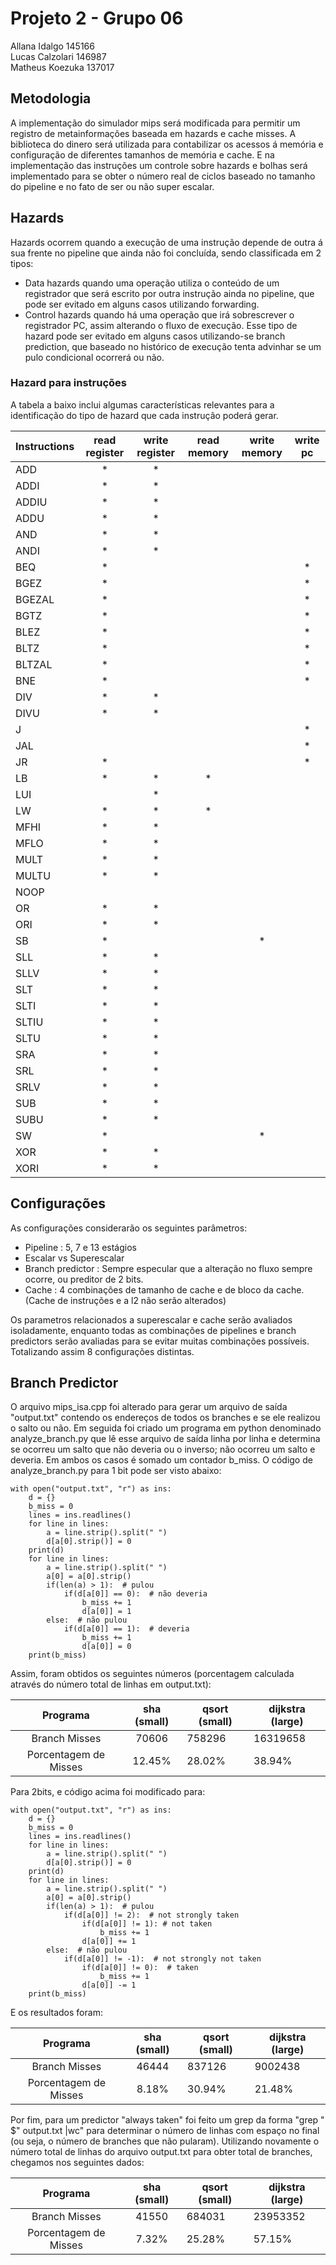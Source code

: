 # Projeto 2 - Grupo 06
Allana Idalgo 145166  
Lucas Calzolari 146987  
Matheus Koezuka 137017  

## Metodologia
A implementação do simulador mips será modificada para permitir um registro de metainformações baseada em hazards e cache misses. A biblioteca do dinero será utilizada para contabilizar os acessos á memória e configuração de diferentes tamanhos de memória e cache. E na implementação das instruções um controle sobre hazards e bolhas será implementado para se obter o número real de ciclos baseado no tamanho do pipeline e no fato de ser ou não super escalar.

## Hazards
Hazards ocorrem quando a execução de uma instrução depende de outra á sua frente no pipeline que ainda não foi concluída, sendo classificada em 2 tipos:

* Data hazards quando uma operação utiliza o conteúdo de um registrador que será escrito por outra instrução ainda no pipeline, que pode ser evitado em alguns casos utilizando forwarding.
* Control hazards quando há uma operação que irá sobrescrever o registrador PC, assim alterando o fluxo de execução. Esse tipo de hazard pode ser evitado em alguns casos utilizando-se branch prediction, que baseado no histórico de execução tenta advinhar se um pulo condicional ocorrerá ou não.

### Hazard para instruções
A tabela a baixo inclui algumas características relevantes para a identificação do tipo de hazard que cada instrução poderá gerar.

| Instructions   |      read register      |  write register | read memory | write memory | write pc |
|----------|:------:|:----:|:-----: |:------:|:----:|
|ADD|\*|\*||||
|ADDI|\*|\*||||
|ADDIU|\*|\*||||
|ADDU|\*|\*||||
|AND|\*|\*||||
|ANDI|\*|\*||||
|BEQ|\*||||\*|
|BGEZ|\*||||\*|
|BGEZAL|\*||||\*|
|BGTZ|\*||||\*|
|BLEZ|\*||||\*|
|BLTZ|\*||||\*|
|BLTZAL|\*||||\*|
|BNE|\*||||\*|
|DIV|\*|\*||||
|DIVU|\*|\*||||
|J|||||\*|
|JAL|||||\*|
|JR|\*||||\*|
|LB|\*|\*|\*|||
|LUI||\*||||
|LW|\*|\*|\*|||
|MFHI|\*|\*||||
|MFLO|\*|\*||||
|MULT|\*|\*||||
|MULTU|\*|\*||||
|NOOP||||||
|OR|\*|\*||||
|ORI|\*|\*||||
|SB|\*|||\*||
|SLL|\*|\*||||
|SLLV|\*|\*||||
|SLT|\*|\*||||
|SLTI|\*|\*||||
|SLTIU|\*|\*||||
|SLTU|\*|\*||||
|SRA|\*|\*||||
|SRL|\*|\*||||
|SRLV|\*|\*||||
|SUB|\*|\*||||
|SUBU|\*|\*||||
|SW|\*|||\*||
|XOR|\*|\*||||
|XORI|\*|\*||||

## Configurações
As configurações considerarão os seguintes parâmetros:
* Pipeline : 5, 7 e 13 estágios
* Escalar vs Superescalar
* Branch predictor : Sempre especular que a alteração no fluxo sempre ocorre, ou preditor de 2 bits.
* Cache : 4 combinações de tamanho de cache e de bloco da cache. (Cache de instruções e a l2 não serão alterados)

Os parametros relacionados a superescalar e cache serão avaliados isoladamente, enquanto todas as combinações de pipelines e branch predictors serão avaliadas para se evitar muitas combinações possíveis. Totalizando assim 8 configurações distintas.

## Branch Predictor
O arquivo mips_isa.cpp foi alterado para gerar um arquivo de saída "output.txt" contendo os endereços de todos os branches e se ele realizou o salto ou não. Em seguida foi criado um programa em python denominado analyze_branch.py que lê esse arquivo de saída linha por linha e determina se ocorreu um salto que não deveria ou o inverso; não ocorreu um salto e deveria. Em ambos os casos é somado um contador b_miss. O código de analyze_branch.py para 1 bit pode ser visto abaixo:

```
with open("output.txt", "r") as ins:
    d = {}
    b_miss = 0
    lines = ins.readlines()
    for line in lines:
        a = line.strip().split(" ")
        d[a[0].strip()] = 0
    print(d)
    for line in lines:
        a = line.strip().split(" ")
        a[0] = a[0].strip()
        if(len(a) > 1):  # pulou
            if(d[a[0]] == 0):  # não deveria
                b_miss += 1
                d[a[0]] = 1
        else:  # não pulou
            if(d[a[0]] == 1):  # deveria
                b_miss += 1
                d[a[0]] = 0
    print(b_miss)
```
Assim, foram obtidos os seguintes números (porcentagem calculada através do número total de linhas em output.txt):

|        Programa       | sha (small) | qsort (small) | dijkstra (large) |
|:---------------------:|:-----------:|---------------|------------------|
|     Branch Misses     |    70606    |     758296    |     16319658     |
| Porcentagem de Misses |    12.45%   |     28.02%    |      38.94%      |

Para 2bits, e código acima foi modificado para:
```
with open("output.txt", "r") as ins:
    d = {}
    b_miss = 0
    lines = ins.readlines()
    for line in lines:
        a = line.strip().split(" ")
        d[a[0].strip()] = 0
    print(d)
    for line in lines:
        a = line.strip().split(" ")
        a[0] = a[0].strip()
        if(len(a) > 1):  # pulou
            if(d[a[0]] != 2):  # not strongly taken
                if(d[a[0]] != 1): # not taken
                    b_miss += 1
                d[a[0]] += 1
        else:  # não pulou
            if(d[a[0]] != -1):  # not strongly not taken
                if(d[a[0]] != 0):  # taken
                    b_miss += 1
                d[a[0]] -= 1
    print(b_miss)
```
E os resultados foram:

|        Programa       | sha (small) | qsort (small) | dijkstra (large) |
|:---------------------:|:-----------:|---------------|------------------|
|     Branch Misses     |    46444    |     837126    |     9002438      |
| Porcentagem de Misses |    8.18%    |     30.94%    |      21.48%      |

Por fim, para um predictor "always taken" foi feito um grep da forma "grep " $" output.txt |wc" para determinar o número de linhas com espaço no final (ou seja, o número de branches que não pularam). Utilizando novamente o número total de linhas do arquivo output.txt para obter total de branches, chegamos nos seguintes dados:

|        Programa       | sha (small) | qsort (small) | dijkstra (large) |
|:---------------------:|:-----------:|---------------|------------------|
|     Branch Misses     |    41550    |     684031    |     23953352     |
| Porcentagem de Misses |    7.32%    |     25.28%    |      57.15%      |
